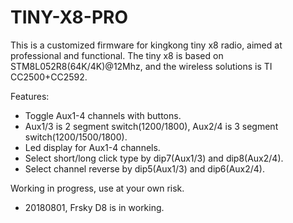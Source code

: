 # TINY-X8-PRO
This is a customized firmware for kingkong tiny x8 radio, aimed at professional and functional.
The tiny x8 is based on STM8L052R8(64K/4K)@12Mhz, and the wireless solutions is TI CC2500+CC2592.

Features:
* Toggle Aux1-4 channels with buttons.
* Aux1/3 is 2 segment switch(1200/1800), Aux2/4 is 3 segment switch(1200/1500/1800).
* Led display for Aux1-4 channels.
* Select short/long click type by dip7(Aux1/3) and dip8(Aux2/4).
* Select channel reverse by dip5(Aux1/3) and dip6(Aux2/4).

Working in progress, use at your own risk.
* 20180801, Frsky D8 is in working.





